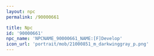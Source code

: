```yaml
---
layout: npc
permalink: /90000661

title: Npc
id: '90000661'
npc_name: 'NPCNAME_90000661_NAME:[F]Develop'
icon_url: 'portrait/mob/21000851_m_darkwinggray_p.png'
---
```

